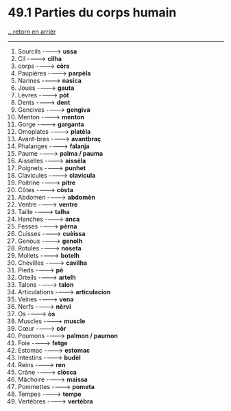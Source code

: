 # 49.1 Parties du corps humain

[...retorn en arrièr](../../../menu_fiches.md)

---

1. Sourcils   ----> **ussa**
2. Cil ----> **cilha**
3. corps ----> **còrs**
4. Paupières   ----> **parpèla**
5. Narines   ----> **nasica**
6. Joues   ----> **gauta**
7. Lèvres   ----> **pòt**
6. Dents   ----> **dent**
7. Gencives   ----> **gengiva**
8. Menton   ----> **menton**
9. Gorge   ----> **garganta**
10. Omoplates   ----> **platèla**
11. Avant-bras   ----> **avantbraç**
12. Phalanges   ----> **falanja**
13. Paume   ----> **palma / pauma**
14. Aisselles   ----> **aissèla**
15. Poignets   ----> **punhet**
16. Clavicules   ----> **clavicula**
17. Poitrine   ----> **pitre**
18. Côtes   ----> **còsta**
19. Abdomen   ----> **abdomèn**
20. Ventre   ----> **ventre**
21. Taille   ----> **talha**
22. Hanches   ----> **anca**
23. Fesses   ----> **pèrna**
24. Cuisses   ----> **cuèissa**
25. Genoux   ----> **genolh**
26. Rotules   ----> **noseta**
27. Mollets   ----> **botelh**
28. Chevilles   ----> **cavilha**
29. Pieds   ----> **pè**
30. Orteils   ----> **artelh**
31. Talons   ----> **talon**
32. Articulations   ----> **articulacion**
33. Veines   ----> **vena**
34. Nerfs   ----> **nèrvi**
35. Os   ----> **òs**
36. Muscles   ----> **muscle**
37. Cœur   ----> **còr**
38. Poumons   ----> **palmon / paumon**
39. Foie   ----> **fetge**
40. Estomac   ----> **estomac**
41. Intestins   ----> **budèl**
42. Reins   ----> **ren**
43. Crâne   ----> **clòsca**
44. Mâchoire   ----> **maissa**
45. Pommettes   ----> **pometa**
46. Tempes   ----> **tempe**
47. Vertèbres   ----> **vertèbra**